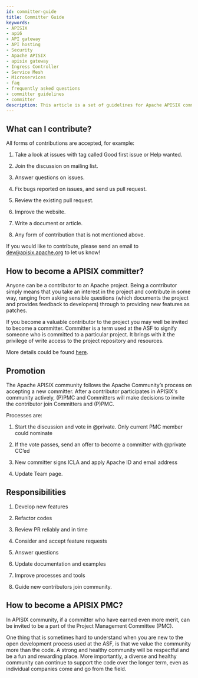 ```yaml
---
id: committer-guide
title: Committer Guide
keywords:
- APISIX
- api6
- API gateway
- API hosting
- Security
- Apache APISIX
- apisix gateway
- Ingress Controller
- Service Mesh
- Microservices
- faq
- frequently asked questions
- committer guidelines
- committer
description: This article is a set of guidelines for Apache APISIX committers. It provides general guideline of contritions, and the way of promoting from contributors to commiter, and from committer to PMC.
---
```


## What can I contribute?

All forms of contributions are accepted, for example:

1. Take a look at issues with tag called Good first issue or Help wanted.

2. Join the discussion on mailing list.

3. Answer questions on issues.

4. Fix bugs reported on issues, and send us pull request.

5. Review the existing pull request.

6. Improve the website.

7. Write a document or article.

8. Any form of contribution that is not mentioned above.

If you would like to contribute, please send an email to dev@apisix.apache.org to let us know!

## How to become a APISIX committer?

Anyone can be a contributor to an Apache project. Being a contributor simply means that you take an interest in the project and contribute in some way, ranging from asking sensible questions (which documents the project and provides feedback to developers) through to providing new features as patches.

If you become a valuable contributor to the project you may well be invited to become a committer. Committer is a term used at the ASF to signify someone who is committed to a particular project. It brings with it the privilege of write access to the project repository and resources.

More details could be found [here](https://community.apache.org/contributors/).

## Promotion

The Apache APISIX community follows the Apache Community’s process on accepting a new committer. After a contributor participates in APISIX's community actively, (P)PMC and Committers will make decisions to invite the contributor join Committers and (P)PMC.

Processes are:

1. Start the discussion and vote in @private. Only current PMC member could nominate

2. If the vote passes, send an offer to become a committer with @private CC’ed

3. New committer signs ICLA and apply Apache ID and email address

4. Update Team page.

## Responsibilities

1. Develop new features

2. Refactor codes

3. Review PR reliably and in time

4. Consider and accept feature requests

5. Answer questions

6. Update documentation and examples

7. Improve processes and tools

8. Guide new contributors join community.

## How to become a APISIX PMC?

In APISIX community, if a committer who have earned even more merit, can be invited to be a part of the Project Management Committee (PMC).

One thing that is sometimes hard to understand when you are new to the open development process used at the ASF, is that we value the community more than the code. A strong and healthy community will be respectful and be a fun and rewarding place. More importantly, a diverse and healthy community can continue to support the code over the longer term, even as individual companies come and go from the field.
